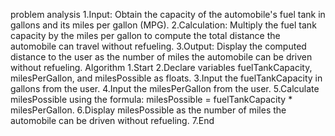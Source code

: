 problem analysis 1.Input: Obtain the capacity of the automobile's fuel tank in gallons and its miles per gallon (MPG). 2.Calculation: Multiply the fuel tank capacity by the miles per gallon to compute the total distance the automobile can travel without refueling. 3.Output: Display the computed distance to the user as the number of miles the automobile can be driven without refueling. Algorithm 1.Start 2.Declare variables fuelTankCapacity, milesPerGallon, and milesPossible as floats. 3.Input the fuelTankCapacity in gallons from the user. 4.Input the milesPerGallon from the user. 5.Calculate milesPossible using the formula: milesPossible = fuelTankCapacity * milesPerGallon. 6.Display milesPossible as the number of miles the automobile can be driven without refueling. 7.End


